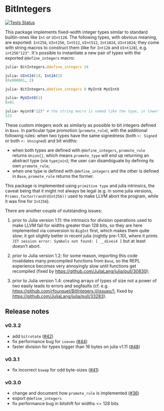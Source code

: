 # BitIntegers

[![Tests Status](https://github.com/rfourquet/BitIntegers.jl/workflows/CI/badge.svg)](https://github.com/rfourquet/BitIntegers.jl/actions?query=workflow%3ACI)


This package implements fixed-width integer types similar to standard builtin-ones like `Int` or `UInt128`.
The following types, with obvious meaning, are exported: `Int256`, `UInt256`, `Int512`, `UInt512`, `Int1024`, `UInt1024`;
they come with string macros to construct them (like for `Int128` and `UInt128`), e.g. `int256"123"`.
It's possible to instantiate a new pair of types with the exported `@define_integers` macro:

```julia
julia> BitIntegers.@define_integers 24

julia> UInt24(1), Int24(2)
(0x000001, 2)

julia> BitIntegers.@define_integers 8 MyInt8 MyUInt8

julia> MyUInt8(1)
0x01

julia> myint8"123" # the string macro is named like the type, in lower case
123
```

These custom integers work as similarly as possible to bit integers defined in `Base`.
In particular type promotion (`promote_rule`), with the additional following rules:
when two types have the same signedness (both `<: Signed` or both `<: Unsigned`) and bit widths:
* when both types are defined with `@define_integers`, `promote_rule` returns `Union{}`, which means
  `promote_type` will end up returning an abstract type (via `typejoin`); the user can
  disambiguate by defining its own `promote_rule`;
* when one type is defined with `@define_integers` and the other is defined in `Base`,
  `promote_rule` returns the former.

This package is implemented using `primitive type` and julia intrinsics, the caveat being that it might
not always be legal (e.g. in some julia versions, `Primes.factor(rand(UInt256))` used to
make LLVM abort the program, while it was fine for `Int256`).

There are another couple of outstanding issues:

1) prior to Julia version 1.11: the intrinsics for division operations used to make LLVM fail for widths
greater than 128 bits,
so they are here implemented via conversion to `BigInt` first, which makes them quite slow;
it got slightly better in recent julia (nightly pre-1.10), where it prints
`JIT session error: Symbols not found: [ __divei4 ]` but at least doesn't abort.

2) prior to Julia version 1.2: for some reason, importing this code invalidates many precompiled
functions from `Base`, so the REPL experience becomes very annoyingly slow until functions get
recompiled (fixed by https://github.com/JuliaLang/julia/pull/30830);

3) prior to Julia version 1.4: creating arrays of types of size not a power of two easily leads
to errors and segfaults (cf. e.g. https://github.com/rfourquet/BitIntegers.jl/issues/1, fixed by
https://github.com/JuliaLang/julia/pull/33283).


## Release notes

### v0.3.2

* add `bitrotate` ([#42](https://github.com/rfourquet/BitIntegers.jl/pull/42))
* fix performance bug for `iseven` ([#44](https://github.com/rfourquet/BitIntegers.jl/pull/44))
* faster division for types bigger than 16 bytes on julia v1.11 ([#48](https://github.com/rfourquet/BitIntegers.jl/pull/48))

### v0.3.1

* fix incorrect `bswap` for odd byte-sizes ([#41](https://github.com/rfourquet/BitIntegers.jl/pull/41))

### v0.3.0

* change and document how `promote_rule` is implemented ([#36](https://github.com/rfourquet/BitIntegers.jl/pull/36))
* export `@define_integers`
* fix performance bug in bitshift for widths <= 128 bits
